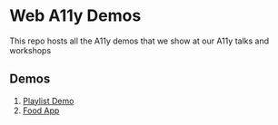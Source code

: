 # Web A11y Demos

This repo hosts all the A11y demos that we show at our A11y talks and workshops

## Demos

1. [Playlist Demo](/playlist-demo)
1. [Food App](/food-app)
